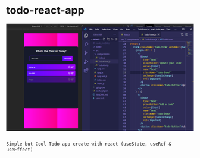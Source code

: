 # todo-react-app


<img src="src/assets/todo-app.png">



###
```
Simple but Cool Todo app create with react (useState, useRef & useEffect)
```






